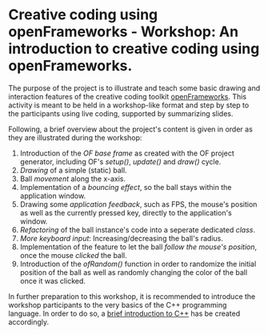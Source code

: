 # Creative coding using openFrameworks - Workshop: An introduction to creative coding using openFrameworks.

The purpose of the project is to illustrate and teach some basic drawing and interaction features of the creative coding toolkit [openFrameworks](http://openframeworks.cc). This activity is meant to be held in a workshop-like format and step by step to the participants using live coding, supported by summarizing slides.

Following, a brief overview about the project's content is given in order as they are illustrated during the workshop:

1. Introduction of the *OF base frame* as created with the OF project generator, including OF's *setup()*, *update()* and *draw()* cycle.
2. *Drawing* of a simple (static) ball.
3. Ball *movement* along the x-axis.
4. Implementation of a *bouncing effect*, so the ball stays within the application window.
5. Drawing some *application feedback*, such as FPS, the mouse's position as well as the currently pressed key, directly to the application's window.
6. *Refactoring* of the ball instance's code into a seperate dedicated *class*.
7. *More keyboard input*: Increasing/decreasing the ball's radius.
8. Implementation of the feature to let the ball *follow the mouse's position*, once the mouse *clicked* the ball.
9. Introduction of the *ofRandom()* function in order to randomize the initial position of the ball as well as randomly changing the color of the ball once it was clicked.

In further preparation to this workshop, it is recommended to introduce the workshop participants to the very basics of the C++ programming language. In order to do so, a [brief introduction to C++](https://github.com/nicoversity/cplusplus_intro) has be created accordingly.

